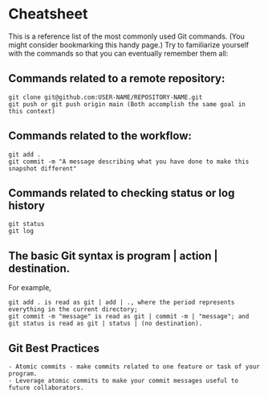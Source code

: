 
# Cheatsheet

This is a reference list of the most commonly used Git commands. (You might consider bookmarking this handy page.) Try to familiarize yourself with the commands so that you can eventually remember them all:

## Commands related to a remote repository:
    git clone git@github.com:USER-NAME/REPOSITORY-NAME.git
    git push or git push origin main (Both accomplish the same goal in this context)
## Commands related to the workflow:
    git add .
    git commit -m "A message describing what you have done to make this snapshot different"
## Commands related to checking status or log history
    git status
    git log

## The basic Git syntax is program | action | destination.

For example,

    git add . is read as git | add | ., where the period represents everything in the current directory;
    git commit -m "message" is read as git | commit -m | "message"; and
    git status is read as git | status | (no destination).

## Git Best Practices

    - Atomic commits - make commits related to one feature or task of your program.
    - Leverage atomic commits to make your commit messages useful to future collaborators.